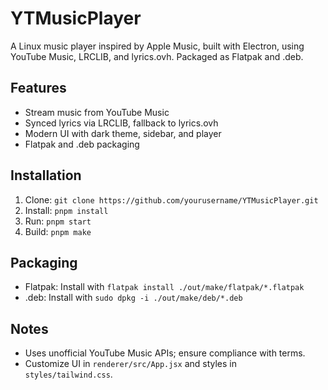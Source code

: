# YTMusicPlayer

A Linux music player inspired by Apple Music, built with Electron, using YouTube Music, LRCLIB, and lyrics.ovh. Packaged as Flatpak and .deb.

## Features
- Stream music from YouTube Music
- Synced lyrics via LRCLIB, fallback to lyrics.ovh
- Modern UI with dark theme, sidebar, and player
- Flatpak and .deb packaging

## Installation
1. Clone: `git clone https://github.com/yourusername/YTMusicPlayer.git`
2. Install: `pnpm install`
3. Run: `pnpm start`
4. Build: `pnpm make`

## Packaging
- Flatpak: Install with `flatpak install ./out/make/flatpak/*.flatpak`
- .deb: Install with `sudo dpkg -i ./out/make/deb/*.deb`

## Notes
- Uses unofficial YouTube Music APIs; ensure compliance with terms.
- Customize UI in `renderer/src/App.jsx` and styles in `styles/tailwind.css`.

